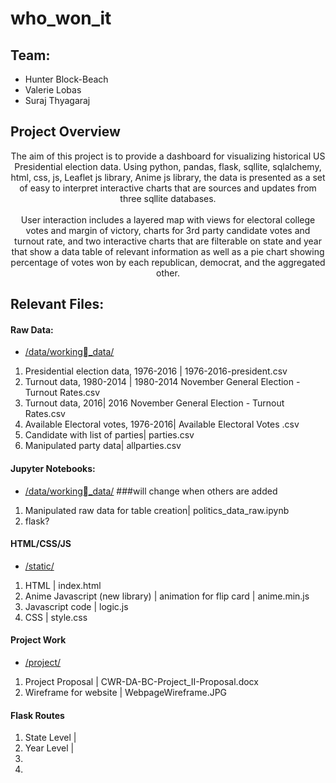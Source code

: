 # who_won_it

## Team:
- Hunter Block-Beach
- Valerie Lobas
- Suraj Thyagaraj

## Project Overview
<div align="center"> <p> The aim of this project is to provide a dashboard for visualizing historical US Presidential election data. Using python, pandas, flask, sqllite, sqlalchemy, html, css, js, Leaflet js library, Anime js library, the data is presented as a set of easy to interpret interactive charts that are sources and updates from three sqllite databases. <br> <br>User interaction includes a layered map with views for electoral college votes and margin of victory, charts for 3rd party candidate votes and turnout rate, and two interactive charts that are filterable on state and year that show a data table of relevant information as well as a pie chart showing percentage of votes won by each republican, democrat, and the aggregated other. </div>           

</p>

## Relevant Files:

#### Raw Data:
* [/data/working_data/](data/working_data)
1. Presidential election data, 1976-2016 | 1976-2016-president.csv
2. Turnout data, 1980-2014 | 1980-2014 November General Election - Turnout Rates.csv
3. Turnout data, 2016| 2016 November General Election - Turnout Rates.csv
4. Available Electoral votes, 1976-2016| Available Electoral Votes .csv
5. Candidate with list of parties| parties.csv
6. Manipulated party data| allparties.csv

#### Jupyter Notebooks:
* [/data/working_data/](data/working_data) ###will change when others are added
1. Manipulated raw data for table creation| politics_data_raw.ipynb
2. flask?

#### HTML/CSS/JS

* [/static/](static)
1. HTML | index.html
2. Anime Javascript (new library) | animation for flip card | anime.min.js
3. Javascript code | logic.js
4. CSS | style.css

#### Project Work

* [/project/](project)
1. Project  Proposal | CWR-DA-BC-Project_II-Proposal.docx
2. Wireframe for website | WebpageWireframe.JPG

#### Flask Routes

1. State Level |
2. Year Level |
3.
4.


